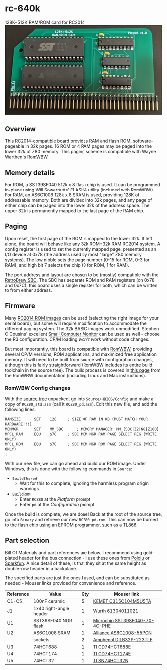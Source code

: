 # rc-640k
 128K+512K RAM/ROM card for RC2014
![Assembled PD108](/img/assembled.jpg)

## Overview
This RC2014-compatible board provides RAM and flash ROM, software-pageable in 32k pages. 16 ROM or 4 RAM pages may be paged into the lower 32k of Z80 memory. This paging scheme is compatible with Wayne Warthen's [RomWBW](https://github.com/wwarthen/RomWBW).

## Memory details
For ROM, a SST39SF040 512k x 8 flash chip is used. It can be programmed in-place using Will Sowerbutts' FLASH4 utility (included with RomWBW). For RAM, an AS6C1008 128k x 8 SRAM is used, providing 128K of addressable memory. Both are divided into 32k pages, and any page of either chip can be paged into the lower 32k of the address space. The upper 32k is permanently mapped to the last page of the RAM chip.

## Paging
Upon reset, the first page of the ROM is mapped to the lower 32k. If left alone, the board will behave like any 32k ROM+32k RAM RC2014 system. A config register is used to set the currently mapped page, presented as an I/O device at 0x78 (the address used by most "large" Z80 memory systems). The low nibble sets the page number (0-15 for ROM, 0-3 for RAM), and high bit 7 selects the chip (0 for ROM, 1 for RAM).

The port address and layout are chosen to be (mostly) compatible with the [RetroBrew SBC](https://www.retrobrewcomputers.org/doku.php?id=boards:sbc:sbc_v2:sbc_v2-003). The SBC has separate ROM and RAM registers (on 0x78 and 0x7C); this board uses a single register for both, which can be written to from either address.

## Firmware
Many [RC2014 ROM images](https://github.com/RC2014Z80/RC2014/tree/master/ROMs) can be used (selecting the right image for your serial board), but some will require modification to accommodate the different paging system. The 32k BASIC images work unmodified. Stephen C Cousins' excellent [Small Computer Monitor](https://smallcomputercentral.wordpress.com/small-computer-monitor/) can be used as well - choose the R3 configuration. CP/M loading *won't work* without code changes.

But most importantly, this board is compatible with [RomWBW](https://github.com/wwarthen/RomWBW), providing several CP/M versions, ROM applications, and maximized free application memory. It will need to be built from source with configuration changes, although this is fairly straightforward (RomWBW includes its entire build toolchain in the source tree). The build process is covered in [this page](https://github.com/wwarthen/RomWBW/blob/master/Source/ReadMe.txt) from the RomWBW documentation (including Linux and Mac instructions).

### RomWBW Config changes
With the [source tree](https://github.com/wwarthen/RomWBW) unpacked, go into `Source/HBIOS/Config` and make a copy of `RCZ80_std.asm` (call it `RCZ80_pd.asm`). Edit this new file, and add the following lines:
```
RAMSIZE		.SET	128		; SIZE OF RAM IN KB (MUST MATCH YOUR HARDWARE!!!)
MEMMGR		.SET	MM_SBC		; MEMORY MANAGER: MM_[SBC|Z2|N8|Z180]
MPCL_RAM	.EQU	$78		; SBC MEM MGR RAM PAGE SELECT REG (WRITE ONLY)
MPCL_ROM	.EQU	$7C		; SBC MEM MGR ROM PAGE SELECT REG (WRITE ONLY)
;
```
With our new file, we can go ahead and build our ROM image. Under Windows, this is done with the following commands in `Source`:

* `BuildShared`
  * Wait for this to complete, ignoring the harmless program origin warnings
* `BuildROM`
  * Enter `RCZ80` at the *Platform* prompt
  * Enter `pd` at the *Configuration* prompt

Once the build is complete, we are done! Back at the root of the source tree, go into `Binary` and retrieve our new `RCZ80_pd.rom`. This can now be burned to the flash chip using an EPROM programmer, such as a [TL866](https://www.ebay.com/sch/i.html?_nkw=tl866ii+plus).

## Part selection
Bill Of Materials and part references are below. I recommend using gold-plated header for the bus connection - I use these ones from [Pololu](https://www.pololu.com/product/967) or [Sparkfun](https://www.sparkfun.com/products/553). A nice detail of these, is that they sit at the same height as double-row header in a backplane.

The specified parts are just the ones I used, and can be substituted as needed - Mouser links provided for convenience and reference.

| Reference | Value | Qty | Mouser link |
| --------- | ----- | --- | ----------- |
| C1-C5 | 100nF ceramic | 5 | [KEMET C315C104M5U5TA](https://www.mouser.com/ProductDetail/C315C104M5U5TA7303) |
| J1 | 1x40 right-angle header | 1 | [Wurth 61304011021](https://www.mouser.com/ProductDetail/61304011021) |
| U1 | SST39SF040 NOR flash | 1 | [Microchip SST39SF040-70-4C-PHE](https://www.mouser.com/ProductDetail/SST39SF040-70-4C-PHE) |
| U2 | AS6C1008 SRAM | 1 | [Alliance AS6C1008-55PCN](https://www.mouser.com/ProductDetail/AS6C1008-55PCN) |
| | sockets | 2 | [Amphenol DILB32P-223TLF](https://www.mouser.com/ProductDetail/DILB32P-223TLF) |
| U3 | 74HCT688 | 1 | [TI CD74HCT688E](https://www.mouser.com/ProductDetail/CD74HCT688E) |
| U4 | 74HCT174 | 1 | [TI CD74HCT174E](https://www.mouser.com/ProductDetail/CD74HCT174E) |
| U5 | 74HCT32 | 1 | [TI SN74HCT32N](https://www.mouser.com/ProductDetail/SN74HCT32N) |